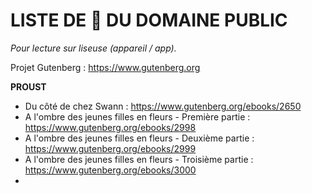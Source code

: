 # LISTE DE 📙 DU DOMAINE PUBLIC

*Pour lecture sur liseuse (appareil / app).*

Projet Gutenberg : https://www.gutenberg.org

**PROUST**
 * Du côté de chez Swann : https://www.gutenberg.org/ebooks/2650
 * A l'ombre des jeunes filles en fleurs - Première partie : https://www.gutenberg.org/ebooks/2998
 * A l'ombre des jeunes filles en fleurs - Deuxième partie : https://www.gutenberg.org/ebooks/2999
 * A l'ombre des jeunes filles en fleurs - Troisième partie : https://www.gutenberg.org/ebooks/3000
 * 
